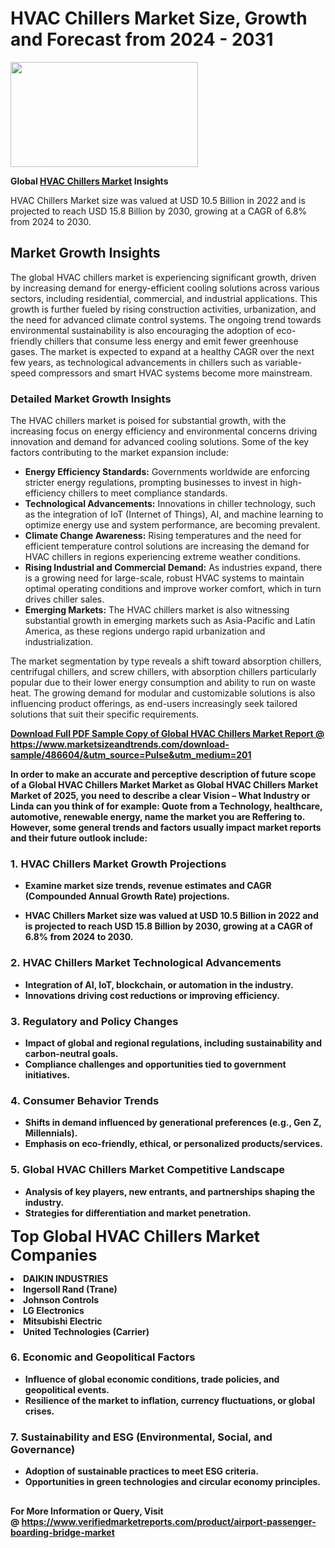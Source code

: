 <H1>HVAC Chillers Market Size, Growth and Forecast from 2024 - 2031</H1><img class="aligncenter size-medium wp-image-584254" src="https://thirdeyenews.in/wp-content/uploads/2024/09/Global-Market-Research-300x168.jpeg" alt="" width="300" height="168" /><p><strong>Global&nbsp;<a href="https://www.marketsizeandtrends.com/download-sample/486604/&amp;utm_source=Pulse&amp;utm_medium=201">HVAC Chillers Market</a> Insights</strong></p><p>HVAC Chillers Market size was valued at USD 10.5 Billion in 2022 and is projected to reach USD 15.8 Billion by 2030, growing at a CAGR of 6.8% from 2024 to 2030.</p><p><!DOCTYPE html> <html lang="en"> <head> <meta charset="UTF-8"> <meta name="viewport" content="width=device-width, initial-scale=1.0"> <title>HVAC Chillers Market Growth Insights</title> </head> <body> <h2>Market Growth Insights</h2> <p>The global HVAC chillers market is experiencing significant growth, driven by increasing demand for energy-efficient cooling solutions across various sectors, including residential, commercial, and industrial applications. This growth is further fueled by rising construction activities, urbanization, and the need for advanced climate control systems. The ongoing trend towards environmental sustainability is also encouraging the adoption of eco-friendly chillers that consume less energy and emit fewer greenhouse gases. The market is expected to expand at a healthy CAGR over the next few years, as technological advancements in chillers such as variable-speed compressors and smart HVAC systems become more mainstream.</p> <p><strong><a href="#"></a></strong></p> <h3>Detailed Market Growth Insights</h3> <p>The HVAC chillers market is poised for substantial growth, with the increasing focus on energy efficiency and environmental concerns driving innovation and demand for advanced cooling solutions. Some of the key factors contributing to the market expansion include:</p> <ul> <li><strong>Energy Efficiency Standards:</strong> Governments worldwide are enforcing stricter energy regulations, prompting businesses to invest in high-efficiency chillers to meet compliance standards.</li> <li><strong>Technological Advancements:</strong> Innovations in chiller technology, such as the integration of IoT (Internet of Things), AI, and machine learning to optimize energy use and system performance, are becoming prevalent.</li> <li><strong>Climate Change Awareness:</strong> Rising temperatures and the need for efficient temperature control solutions are increasing the demand for HVAC chillers in regions experiencing extreme weather conditions.</li> <li><strong>Rising Industrial and Commercial Demand:</strong> As industries expand, there is a growing need for large-scale, robust HVAC systems to maintain optimal operating conditions and improve worker comfort, which in turn drives chiller sales.</li> <li><strong>Emerging Markets:</strong> The HVAC chillers market is also witnessing substantial growth in emerging markets such as Asia-Pacific and Latin America, as these regions undergo rapid urbanization and industrialization.</li> </ul> <p>The market segmentation by type reveals a shift toward absorption chillers, centrifugal chillers, and screw chillers, with absorption chillers particularly popular due to their lower energy consumption and ability to run on waste heat. The growing demand for modular and customizable solutions is also influencing product offerings, as end-users increasingly seek tailored solutions that suit their specific requirements.</p> <p><strong><a href="#"></p><p><span class=""><strong>Download Full PDF Sample Copy of Global HVAC Chillers Market Report</strong> @ <a href="https://www.marketsizeandtrends.com/download-sample/486604/&amp;utm_source=Pulse&amp;utm_medium=201" target="_blank">https://www.marketsizeandtrends.com/download-sample/486604/&amp;utm_source=Pulse&amp;utm_medium=201</a></span></p><p>In order to make an accurate and perceptive description of future scope of a Global&nbsp;HVAC Chillers Market Market as Global&nbsp;HVAC Chillers Market Market of 2025, you need to describe a clear Vision &ndash; What Industry or Linda can you think of for example: Quote from a Technology, healthcare, automotive, renewable energy, name the market you are Reffering to. However, some general trends and factors usually impact market reports and their future outlook include:</p><h3>1.&nbsp;<strong>HVAC Chillers Market Growth Projections</strong></h3><ul><li>Examine market size trends, revenue estimates and CAGR (Compounded Annual Growth Rate) projections.</li><li><p>HVAC Chillers Market size was valued at USD 10.5 Billion in 2022 and is projected to reach USD 15.8 Billion by 2030, growing at a CAGR of 6.8% from 2024 to 2030.</p></li></ul><h3>2.&nbsp;<strong>HVAC Chillers Market Technological Advancements</strong></h3><ul><li>Integration of AI, IoT, blockchain, or automation in the industry.</li><li>Innovations driving cost reductions or improving efficiency.</li></ul><h3>3.&nbsp;<strong>Regulatory and Policy Changes</strong></h3><ul><li>Impact of global and regional regulations, including sustainability and carbon-neutral goals.</li><li>Compliance challenges and opportunities tied to government initiatives.</li></ul><h3>4.&nbsp;<strong>Consumer Behavior Trends</strong></h3><ul><li>Shifts in demand influenced by generational preferences (e.g., Gen Z, Millennials).</li><li>Emphasis on eco-friendly, ethical, or personalized products/services.</li></ul><h3>5.&nbsp;<strong>Global HVAC Chillers Market Competitive Landscape</strong></h3><ul><li>Analysis of key players, new entrants, and partnerships shaping the industry.</li><li>Strategies for differentiation and market penetration.</li></ul><p data-pm-slice="1 1 []"><span style="color: inherit; font-family: inherit; font-size: 25px;">Top Global HVAC Chillers Market Companies</span></p><div class="" data-test-id=""><p><li>DAIKIN INDUSTRIES</li><li> Ingersoll Rand (Trane)</li><li> Johnson Controls</li><li> LG Electronics</li><li> Mitsubishi Electric</li><li> United Technologies (Carrier)</li></p></div><h3>6.&nbsp;<strong>Economic and Geopolitical Factors</strong></h3><ul><li>Influence of global economic conditions, trade policies, and geopolitical events.</li><li>Resilience of the market to inflation, currency fluctuations, or global crises.</li></ul><h3>7.&nbsp;<strong>Sustainability and ESG (Environmental, Social, and Governance)</strong></h3><ul><li>Adoption of sustainable practices to meet ESG criteria.</li><li>Opportunities in green technologies and circular economy principles.</li></ul><h2><strong style="font-size: 14px;">For More Information or Query, Visit @&nbsp;</strong><a style="background-color: #ffffff; font-size: 14px;" href="https://www.marketsizeandtrends.com/report/hvac-chillers-market/" target="_blank">https://www.verifiedmarketreports.com/product/airport-passenger-boarding-bridge-market</a></h2>
